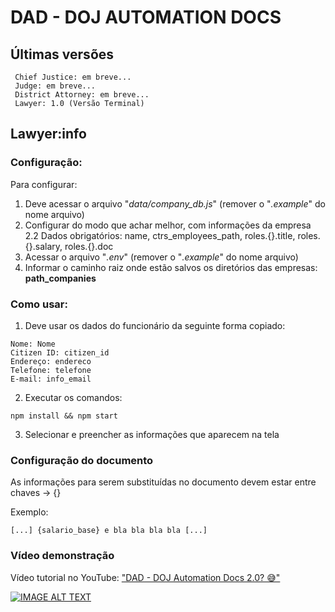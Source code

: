 # DAD - DOJ AUTOMATION DOCS

## Últimas versões

```
 Chief Justice: em breve...
 Judge: em breve...
 District Attorney: em breve...
 Lawyer: 1.0 (Versão Terminal)
```

## Lawyer:info

### Configuração:

Para configurar:

1. Deve acessar o arquivo "_data/company_db.js_" (remover o "_.example_" do nome arquivo)
2. Configurar do modo que achar melhor, com informações da empresa
   2.2 Dados obrigatórios: name, ctrs_employees_path, roles.{}.title, roles.{}.salary, roles.{}.doc
3. Acessar o arquivo "_.env_" (remover o "_.example_" do nome arquivo)
4. Informar o caminho raiz onde estão salvos os diretórios das empresas: **path_companies**

### Como usar:

1. Deve usar os dados do funcionário da seguinte forma copiado:

```
Nome: Nome
Citizen ID: citizen_id
Endereço: endereco
Telefone: telefone
E-mail: info_email
```

2. Executar os comandos:

```
npm install && npm start
```

3. Selecionar e preencher as informações que aparecem na tela

### Configuração do documento

As informações para serem substituídas no documento devem estar entre chaves -> {}

Exemplo:

```
[...] {salario_base} e bla bla bla bla [...]
```

### Vídeo demonstração

Vídeo tutorial no YouTube: ["DAD - DOJ Automation Docs 2.0? 😅"](http://www.youtube.com/watch?v=JrAXS20BIkY)

[![IMAGE ALT TEXT](http://img.youtube.com/vi/JrAXS20BIkY/0.jpg)](http://www.youtube.com/watch?v=JrAXS20BIkY 'DAD - DOJ Automation Docs 2.0? 😅')
